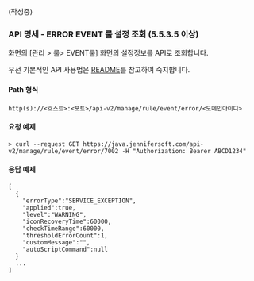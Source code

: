 (작성중)

### API 명세 - ERROR EVENT 룰 설정 조회 (5.5.3.5 이상)

화면의 [관리 > 룰> EVENT룰] 화면의 설정정보를 API로 조회합니다.

우선 기본적인 API 사용법은 [README](/README.md)를 참고하여 숙지합니다.

#### Path 형식
`http(s)://<호스트>:<포트>/api-v2/manage/rule/event/error/<도메인아이디>`
#### 요청 예제
`> curl --request GET https://java.jennifersoft.com/api-v2/manage/rule/event/error/7002 -H "Authorization: Bearer ABCD1234"`

#### 응답 예제
```
[
  {
    "errorType":"SERVICE_EXCEPTION",
    "applied":true,
    "level":"WARNING",
    "iconRecoveryTime":60000,
    "checkTimeRange":60000,
    "thresholdErrorCount":1,
    "customMessage":"",
    "autoScriptCommand":null
  }
  ...
]
````
